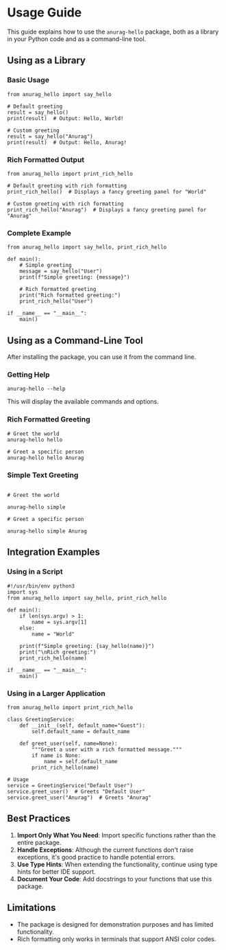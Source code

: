 # Usage Guide

This guide explains how to use the `anurag-hello` package, both as a library in your Python code and as a command-line tool.

## Using as a Library

### Basic Usage
```
from anurag_hello import say_hello

# Default greeting
result = say_hello()
print(result)  # Output: Hello, World!

# Custom greeting
result = say_hello("Anurag")
print(result)  # Output: Hello, Anurag!
```

### Rich Formatted Output

```
from anurag_hello import print_rich_hello

# Default greeting with rich formatting
print_rich_hello()  # Displays a fancy greeting panel for "World"

# Custom greeting with rich formatting
print_rich_hello("Anurag")  # Displays a fancy greeting panel for "Anurag"
```

### Complete Example

```
from anurag_hello import say_hello, print_rich_hello

def main():
    # Simple greeting
    message = say_hello("User")
    print(f"Simple greeting: {message}")
    
    # Rich formatted greeting
    print("Rich formatted greeting:")
    print_rich_hello("User")

if __name__ == "__main__":
    main()
```

## Using as a Command-Line Tool

After installing the package, you can use it from the command line.

### Getting Help

```
anurag-hello --help
```



This will display the available commands and options.

### Rich Formatted Greeting

```
# Greet the world
anurag-hello hello

# Greet a specific person
anurag-hello hello Anurag
```

### Simple Text Greeting

```

# Greet the world

anurag-hello simple

# Greet a specific person

anurag-hello simple Anurag

```

## Integration Examples

### Using in a Script

```
#!/usr/bin/env python3
import sys
from anurag_hello import say_hello, print_rich_hello

def main():
    if len(sys.argv) > 1:
        name = sys.argv[1]
    else:
        name = "World"
    
    print(f"Simple greeting: {say_hello(name)}")
    print("\nRich greeting:")
    print_rich_hello(name)

if __name__ == "__main__":
    main()
```

### Using in a Larger Application

```
from anurag_hello import print_rich_hello

class GreetingService:
    def __init__(self, default_name="Guest"):
        self.default_name = default_name
    
    def greet_user(self, name=None):
        """Greet a user with a rich formatted message."""
        if name is None:
            name = self.default_name
        print_rich_hello(name)

# Usage
service = GreetingService("Default User")
service.greet_user()  # Greets "Default User"
service.greet_user("Anurag")  # Greets "Anurag"
```

## Best Practices

1. **Import Only What You Need**: Import specific functions rather than the entire package.
2. **Handle Exceptions**: Although the current functions don't raise exceptions, it's good practice to handle potential errors.
3. **Use Type Hints**: When extending the functionality, continue using type hints for better IDE support.
4. **Document Your Code**: Add docstrings to your functions that use this package.

## Limitations

- The package is designed for demonstration purposes and has limited functionality.
- Rich formatting only works in terminals that support ANSI color codes.




